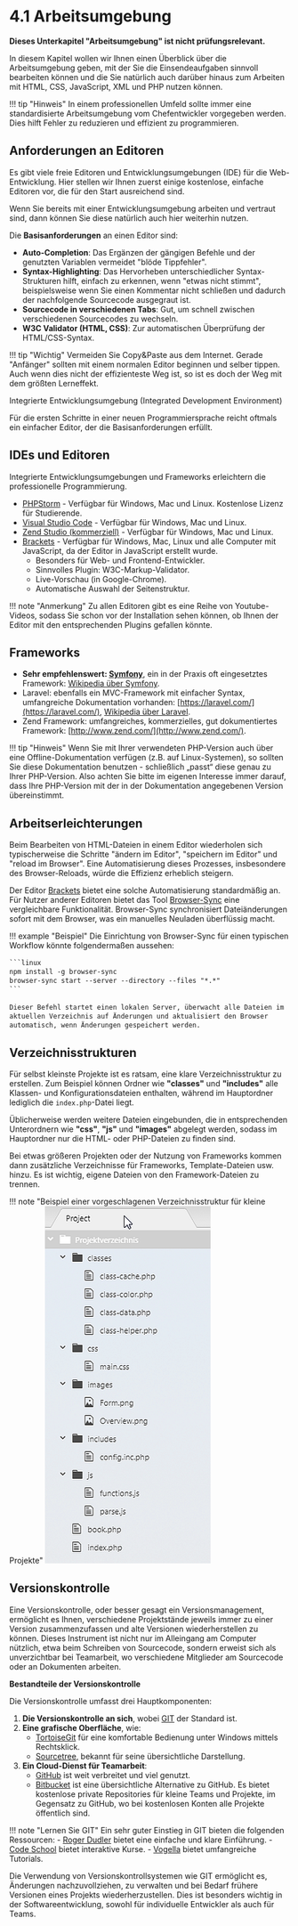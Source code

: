 # 4.1 Arbeitsumgebung


**Dieses Unterkapitel "Arbeitsumgebung" ist nicht prüfungsrelevant.**

In diesem Kapitel wollen wir Ihnen einen Überblick über die Arbeitsumgebung geben, mit der Sie die Einsendeaufgaben sinnvoll bearbeiten können und die Sie natürlich auch darüber hinaus zum Arbeiten mit HTML, CSS, JavaScript, XML und PHP nutzen können.

!!! tip "Hinweis"
    In einem professionellen Umfeld sollte immer eine standardisierte Arbeitsumgebung vom Chefentwickler vorgegeben werden. Dies hilft Fehler zu reduzieren und effizient zu programmieren.

## Anforderungen an Editoren

Es gibt viele freie Editoren und Entwicklungsumgebungen (IDE) für die Web-Entwicklung. Hier stellen wir Ihnen zuerst einige kostenlose, einfache Editoren vor, die für den Start ausreichend sind.

Wenn Sie bereits mit einer Entwicklungsumgebung arbeiten und vertraut sind, dann können Sie diese natürlich auch hier weiterhin nutzen.

Die **Basisanforderungen** an einen Editor sind:

- **Auto-Completion**: Das Ergänzen der gängigen Befehle und der genutzten Variablen vermeidet "blöde Tippfehler".
- **Syntax-Highlighting**: Das Hervorheben unterschiedlicher Syntax-Strukturen hilft, einfach zu erkennen, wenn "etwas nicht stimmt", beispielsweise wenn Sie einen Kommentar nicht schließen und dadurch der nachfolgende Sourcecode ausgegraut ist.
- **Sourcecode in verschiedenen Tabs**: Gut, um schnell zwischen verschiedenen Sourcecodes zu wechseln.
- **W3C Validator (HTML, CSS)**: Zur automatischen Überprüfung der HTML/CSS-Syntax.

!!! tip "Wichtig"
    Vermeiden Sie Copy&Paste aus dem Internet. Gerade "Anfänger" sollten mit einem normalen Editor beginnen und selber tippen. Auch wenn dies nicht der effizienteste Weg ist, so ist es doch der Weg mit dem größten Lerneffekt.

Integrierte Entwicklungsumgebung (Integrated Development Environment)

Für die ersten Schritte in einer neuen Programmiersprache reicht oftmals ein einfacher Editor, der die Basisanforderungen erfüllt.

## IDEs und Editoren

Integrierte Entwicklungsumgebungen und Frameworks erleichtern die professionelle Programmierung.

- [PHPStorm](https://www.jetbrains.com/phpstorm/) - Verfügbar für Windows, Mac und Linux. Kostenlose Lizenz für Studierende.
- [Visual Studio Code](https://code.visualstudio.com/) - Verfügbar für Windows, Mac und Linux.
- [Zend Studio (kommerziell)](http://www.zend.com/) - Verfügbar für Windows, Mac und Linux.
- [Brackets](https://brackets.io/) - Verfügbar für Windows, Mac, Linux und alle Computer mit JavaScript, da der Editor in JavaScript erstellt wurde.
  - Besonders für Web- und Frontend-Entwickler.
  - Sinnvolles Plugin: W3C-Markup-Validator.
  - Live-Vorschau (in Google-Chrome).
  - Automatische Auswahl der Seitenstruktur.

!!! note "Anmerkung"
    Zu allen Editoren gibt es eine Reihe von Youtube-Videos, sodass Sie schon vor der Installation sehen können, ob Ihnen der Editor mit den entsprechenden Plugins gefallen könnte.


## Frameworks

- **Sehr empfehlenswert: [Symfony](http://www.symfony-project.org/)**, ein in der Praxis oft eingesetztes Framework: [Wikipedia über Symfony](http://de.wikipedia.org/wiki/Symfony).
- Laravel: ebenfalls ein MVC-Framework mit einfacher Syntax, umfangreiche Dokumentation vorhanden: [https://laravel.com/](https://laravel.com/), [Wikipedia über Laravel](https://de.wikipedia.org/wiki/Laravel).
- Zend Framework: umfangreiches, kommerzielles, gut dokumentiertes Framework: [http://www.zend.com/](http://www.zend.com/).

!!! tip "Hinweis"
    Wenn Sie mit Ihrer verwendeten PHP-Version auch über eine Offline-Dokumentation verfügen (z.B. auf Linux-Systemen), so sollten Sie diese Dokumentation benutzen - schließlich „passt“ diese genau zu Ihrer PHP-Version. Also achten Sie bitte im eigenen Interesse immer darauf, dass Ihre PHP-Version mit der in der Dokumentation angegebenen Version übereinstimmt.

## Arbeitserleichterungen

Beim Bearbeiten von HTML-Dateien in einem Editor wiederholen sich typischerweise die Schritte "ändern im Editor", "speichern im Editor" und "reload im Browser". Eine Automatisierung dieses Prozesses, insbesondere des Browser-Reloads, würde die Effizienz erheblich steigern.

Der Editor [Brackets](https://brackets.io/) bietet eine solche Automatisierung standardmäßig an. Für Nutzer anderer Editoren bietet das Tool [Browser-Sync](https://www.browsersync.io/) eine vergleichbare Funktionalität. Browser-Sync synchronisiert Dateiänderungen sofort mit dem Browser, was ein manuelles Neuladen überflüssig macht.

!!! example "Beispiel"
    Die Einrichtung von Browser-Sync für einen typischen Workflow könnte folgendermaßen aussehen:

    ```linux
    npm install -g browser-sync
    browser-sync start --server --directory --files "*.*"
    ```

    Dieser Befehl startet einen lokalen Server, überwacht alle Dateien im aktuellen Verzeichnis auf Änderungen und aktualisiert den Browser automatisch, wenn Änderungen gespeichert werden.

## Verzeichnisstrukturen

Für selbst kleinste Projekte ist es ratsam, eine klare Verzeichnisstruktur zu erstellen. Zum Beispiel können Ordner wie **"classes"** und **"includes"** alle Klassen- und Konfigurationsdateien enthalten, während im Hauptordner lediglich die `index.php`-Datei liegt.

Üblicherweise werden weitere Dateien eingebunden, die in entsprechenden Unterordnern wie **"css"**, **"js"** und **"images"** abgelegt werden, sodass im Hauptordner nur die HTML- oder PHP-Dateien zu finden sind.

Bei etwas größeren Projekten oder der Nutzung von Frameworks kommen dann zusätzliche Verzeichnisse für Frameworks, Template-Dateien usw. hinzu. Es ist wichtig, eigene Dateien von den Framework-Dateien zu trennen.

!!! note "Beispiel einer vorgeschlagenen Verzeichnisstruktur für kleine Projekte"
    ![Vorgeschlagene Verzeichnisstruktur für kleine Projekte](media/Verzeichnisstruktur.png)

## Versionskontrolle

Eine Versionskontrolle, oder besser gesagt ein Versionsmanagement, ermöglicht es Ihnen, verschiedene Projektstände jeweils immer zu einer Version zusammenzufassen und alte Versionen wiederherstellen zu können. Dieses Instrument ist nicht nur im Alleingang am Computer nützlich, etwa beim Schreiben von Sourcecode, sondern erweist sich als unverzichtbar bei Teamarbeit, wo verschiedene Mitglieder am Sourcecode oder an Dokumenten arbeiten.

**Bestandteile der Versionskontrolle**

Die Versionskontrolle umfasst drei Hauptkomponenten:

1. **Die Versionskontrolle an sich**, wobei [GIT](https://git-scm.com/) der Standard ist.
2. **Eine grafische Oberfläche**, wie:
   - [TortoiseGit](https://tortoisegit.org/) für eine komfortable Bedienung unter Windows mittels Rechtsklick.
   - [Sourcetree](https://www.sourcetreeapp.com/), bekannt für seine übersichtliche Darstellung.
3. **Ein Cloud-Dienst für Teamarbeit**:
   - [GitHub](https://github.com/) ist weit verbreitet und viel genutzt.
   - [Bitbucket](https://bitbucket.org/) ist eine übersichtliche Alternative zu GitHub. Es bietet kostenlose private Repositories für kleine Teams und Projekte, im Gegensatz zu GitHub, wo bei kostenlosen Konten alle Projekte öffentlich sind.

!!! note "Lernen Sie GIT"
    Ein sehr guter Einstieg in GIT bieten die folgenden Ressourcen:
    - [Roger Dudler](https://rogerdudler.github.io/git-guide/index.de.html) bietet eine einfache und klare Einführung.
    - [Code School](https://www.codeschool.com/courses/try-git) bietet interaktive Kurse.
    - [Vogella](http://www.vogella.com/tutorials/Git/article.html) bietet umfangreiche Tutorials.

Die Verwendung von Versionskontrollsystemen wie GIT ermöglicht es, Änderungen nachzuvollziehen, zu verwalten und bei Bedarf frühere Versionen eines Projekts wiederherzustellen. Dies ist besonders wichtig in der Softwareentwicklung, sowohl für individuelle Entwickler als auch für Teams.

